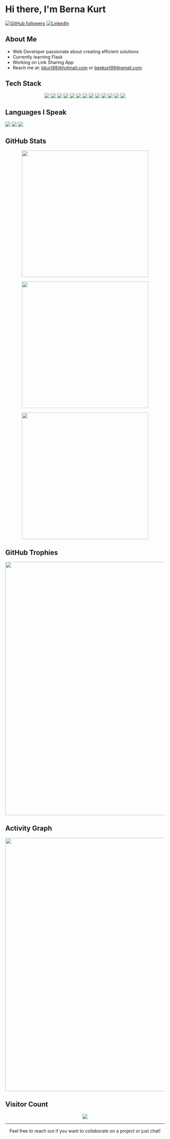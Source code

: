 # Hi there, I'm Berna Kurt

[![GitHub followers](https://img.shields.io/github/followers/yourusername?style=social)](https://github.com/beekurt98)
[![LinkedIn](https://img.shields.io/badge/LinkedIn-Connect-blue)](https://linkedin.com/in/beekurt)

## About Me
- Web Developer passionate about creating efficient solutions
- Currently learning Flask
- Working on Link Sharing App
- Reach me at: bkurt98@hotmail.com or beekurt98@gmail.com

## Tech Stack
<p align="center">
  <img src="https://img.shields.io/badge/javascript-%23323330.svg?style=for-the-badge&logo=javascript&logoColor=%23F7DF1E"/>
  <img src="https://img.shields.io/badge/python-3670A0?style=for-the-badge&logo=python&logoColor=ffdd54"/>
  <img src="https://img.shields.io/badge/react-%2320232a.svg?style=for-the-badge&logo=react&logoColor=%2361DAFB"/>
  <img src="https://img.shields.io/badge/next.js-%23000000.svg?style=for-the-badge&logo=next.js&logoColor=white"/>
  <img src="https://img.shields.io/badge/html5-%23E34F26.svg?style=for-the-badge&logo=html5&logoColor=white"/>
  <img src="https://img.shields.io/badge/css3-%231572B6.svg?style=for-the-badge&logo=css3&logoColor=white"/>
  <img src="https://img.shields.io/badge/Supabase-3ECF8E?style=for-the-badge&logo=supabase&logoColor=white"/>
  <img src="https://img.shields.io/badge/git-%23F05033.svg?style=for-the-badge&logo=git&logoColor=white"/>
  <img src="https://img.shields.io/badge/github-%23121011.svg?style=for-the-badge&logo=github&logoColor=white"/>
  <img src="https://img.shields.io/badge/selenium-%43B02A?style=for-the-badge&logo=selenium&logoColor=white"/>
  <img src="https://img.shields.io/badge/Postman-FF6C37?style=for-the-badge&logo=postman&logoColor=white"/>
  <img src="https://img.shields.io/badge/Kali_Linux-557C94?style=for-the-badge&logo=kali-linux&logoColor=white"/>
  <img src="https://img.shields.io/badge/Windows_11-0078d4?style=for-the-badge&logo=windows-11&logoColor=white"/>
</p>

## Languages I Speak
<p>
  <img src="https://img.shields.io/badge/Turkish-Native-red?style=for-the-badge"/>
  <img src="https://img.shields.io/badge/English-Fluent-blue?style=for-the-badge"/>
  <img src="https://img.shields.io/badge/Korean-Conversational-green?style=for-the-badge"/>
</p>

## GitHub Stats
<p align="center">
  <img src="https://github-readme-stats.vercel.app/api?username=beekurt98&theme=dark&hide_border=false&include_all_commits=true&count_private=true" width="400"/> 
</p>
<p align="center">
  <img src="https://github-readme-streak-stats.herokuapp.com/?user=beekurt98&theme=dark&hide_border=false" width="400"/>
</p>

<p align="center">
  <img src="https://github-readme-stats.vercel.app/api/top-langs/?username=beekurt98&theme=dark&hide_border=false&include_all_commits=true&count_private=true&layout=compact" width="400"/>
</p>

## GitHub Trophies
<p align="center">
  <img src="https://github-profile-trophy.vercel.app/?username=beekurt98&theme=radical&no-frame=true&no-bg=false&margin-w=4" width="800"/>
</p>

## Activity Graph
<p align="center">
  <img src="https://github-readme-activity-graph.vercel.app/graph?username=beekurt98&theme=react-dark" width="800"/>
</p>

## Visitor Count
<p align="center">
  <img src="https://profile-counter.glitch.me/beekurt98/count.svg"/>
</p>

---
<p align="center">Feel free to reach out if you want to collaborate on a project or just chat!</p>
